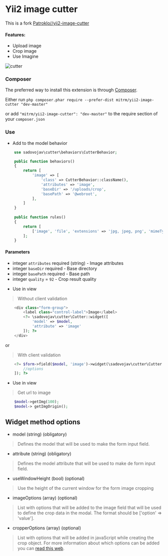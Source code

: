 # Yii2 image cutter

This is a fork [Patroklo//yii2-image-cutter](https://github.com/davfervaz/yii2-image-cutter)

#### Features:
- Upload image
- Crop image
- Use Imagine

![cutter](https://cloud.githubusercontent.com/assets/9282021/8411519/fd601b0e-1e8c-11e5-83a5-1f8c4195f562.jpg)

### Composer

The preferred way to install this extension is through [Composer](http://getcomposer.org/).

Either run ```php composer.phar require --prefer-dist mitrm/yii2-image-cutter "dev-master"```

or add ```"mitrm/yii2-image-cutter": "dev-master"``` to the require section of your ```composer.json```

### Use

* Add to the model behavior

```php
    use sadovojav\cutter\behaviors\CutterBehavior;

    public function behaviors()
    {
        return [
            'image' => [
                'class' => CutterBehavior::className(),
                'attributes' => 'image',
                'baseDir' => '/uploads/crop',
                'basePath' => '@webroot',
            ],
        ]
    }
    
    public function rules()
    {
        return [
            ['image', 'file', 'extensions' => 'jpg, jpeg, png', 'mimeTypes' => 'image/jpeg, image/png'],
        ];
    }
```

#### Parameters
- integer `attributes` required (string) - Image attributes
- integer `baseDir` required - Base directory
- integer `basePath` required - Base path
- integer `quality` =  `92` - Crop result quality

* Use in view
> Without client validation

```php
    <div class="form-group">
        <label class="control-label">Image</label>
        <?= \sadovojav\cutter\Cutter::widget([
            'model' => $model,
            'attribute' => 'image'
        ]); ?>
    </div>
```

or

> With client validation

```php
    <?= $form->field($model, 'image')->widget(\sadovojav\cutter\Cutter::className(), [
        //options
    ]); ?>
```

* Use in view

> Get url to image
```php
    $model->getImg(100);
    $model-> getImgOrigin();
```
## Widget method options

* model (string) (obligatory)
> Defines the model that will be used to make the form input field.

* attribute (string) (obligatory)
> Defines the model attribute that will be used to make de form input field.

* useWindowHeight (bool) (optional)
> Use the height of the current window for the form image cropping

* imageOptions (array) (optional)
> List with options that will be added to the image field that will be used to define the crop data in the modal. The format should be ['option' => 'value'].

* cropperOptions (array) (optional)
> List with options that will be added in javaScript while creating the crop object. For more information about which options can be added you can [read this web](https://github.com/fengyuanchen/cropper#options).